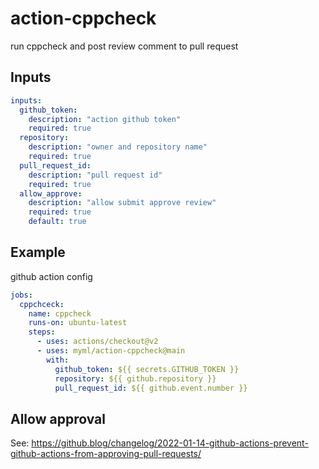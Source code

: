 # action-cppcheck

run cppcheck and post review comment to pull request

## Inputs

```yaml
inputs:
  github_token:
    description: "action github token"
    required: true
  repository:
    description: "owner and repository name"
    required: true
  pull_request_id:
    description: "pull request id"
    required: true
  allow_approve:
    description: "allow submit approve review"
    required: true
    default: true
```

## Example

github action config

```yaml
jobs:
  cppchceck:
    name: cppcheck
    runs-on: ubuntu-latest
    steps:
      - uses: actions/checkout@v2
      - uses: myml/action-cppcheck@main
        with:
          github_token: ${{ secrets.GITHUB_TOKEN }}
          repository: ${{ github.repository }}
          pull_request_id: ${{ github.event.number }}
```

## Allow approval

See: https://github.blog/changelog/2022-01-14-github-actions-prevent-github-actions-from-approving-pull-requests/
